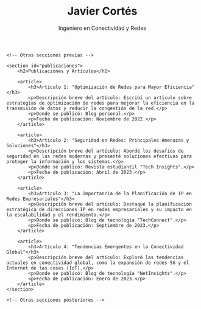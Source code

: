 <!DOCTYPE html>
<html>
<head>
    <title>Javier Cortés - Ingeniero en Conectividad y Redes</title>
</head>
<body>
    <header>
        <h1>Javier Cortés</h1>
        <p>Ingeniero en Conectividad y Redes</p>
    </header>
    
    <!-- Otras secciones previas -->
    
    <section id="publicaciones">
        <h2>Publicaciones y Artículos</h2>
        
        <article>
            <h3>Artículo 1: "Optimización de Redes para Mayor Eficiencia"</h3>
            <p>Descripción breve del artículo: Escribí un artículo sobre estrategias de optimización de redes para mejorar la eficiencia en la transmisión de datos y reducir la congestión de la red.</p>
            <p>Donde se publicó: Blog personal.</p>
            <p>Fecha de publicación: Noviembre de 2022.</p>
        </article>
        
        <article>
            <h3>Artículo 2: "Seguridad en Redes: Principales Amenazas y Soluciones"</h3>
            <p>Descripción breve del artículo: Abordé los desafíos de seguridad en las redes modernas y presenté soluciones efectivas para proteger la información y los sistemas.</p>
            <p>Donde se publicó: Revista estudiantil "Tech Insights".</p>
            <p>Fecha de publicación: Abril de 2023.</p>
        </article>
        
        <article>
            <h3>Artículo 3: "La Importancia de la Planificación de IP en Redes Empresariales"</h3>
            <p>Descripción breve del artículo: Destaqué la planificación estratégica de direcciones IP en redes empresariales y su impacto en la escalabilidad y el rendimiento.</p>
            <p>Donde se publicó: Blog de tecnología "TechConnect".</p>
            <p>Fecha de publicación: Septiembre de 2023.</p>
        </article>
        
        <article>
            <h3>Artículo 4: "Tendencias Emergentes en la Conectividad Global"</h3>
            <p>Descripción breve del artículo: Exploré las tendencias actuales en conectividad global, como la expansión de redes 5G y el Internet de las cosas (IoT).</p>
            <p>Donde se publicó: Blog de tecnología "NetInsights".</p>
            <p>Fecha de publicación: Enero de 2023.</p>
        </article>
    </section>
    
    <!-- Otras secciones posteriores -->
    
</body>
</html>

